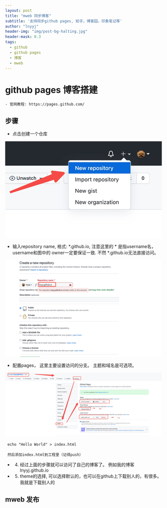 ```yaml
---
layout: post
title: "mweb 同步博客"
subtitle: '支持同步github pages, 知乎，博客园，印象笔记等'
author: "lnyyj"
header-img: "img/post-bg-halting.jpg"
header-mask: 0.3
tags:
  - github 
  - github pages
  - 博客
  - mweb
---
```


# github pages 博客搭建
    - 官网教程: https://pages.github.com/
    
## 步骤
- 点击创建一个仓库

![](/img/media/16318721518156.jpg)
- 输入repository name, 格式: *.github.io, 注意这里的 * 是指username名，username和图中的 owner一定要保证一致. 不然 *.github.io无法直接访问。

![](/img/media/16318723543011.jpg)

- 配置pages， 这里主要设置访问的分支。 主题和域名是可选项。

![](/img/media/16318725577204.jpg)

```
 echo "Hello World" > index.html
 
 然后添加index.html到工程里（记得push）
```

- 4. 经过上面的步骤就可以访问了自己的博客了。 例如我的博客 lnyyj.github.io
- 5. theme的选择, 可以选择默认的，也可以在github上下载别人的，有很多。 我就是下载别人的

##  mweb 发布
